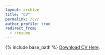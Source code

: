 ```yaml
---
layout: archive
title: "CV"
permalink: /cv/
author_profile: true
redirect_from:
  - /resume
---
```


{% include base_path %}
<a href="https://murilo-silva.com/files/CV.pdf" target="_blank" rel="noopener noreferrer">Download CV Here</a>.

<!-- [Download CV Here](https://murilo-silva.com/blob/master/files/CV.pdf) -->
